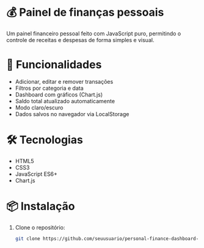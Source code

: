 # 💰 Painel de finanças pessoais

Um painel financeiro pessoal feito com JavaScript puro, permitindo o controle de receitas e despesas de forma simples e visual.

# 🚀 Funcionalidades
- Adicionar, editar e remover transações
- Filtros por categoria e data
- Dashboard com gráficos (Chart.js)
- Saldo total atualizado automaticamente
- Modo claro/escuro
- Dados salvos no navegador via LocalStorage

# 🛠️ Tecnologias
- HTML5
- CSS3
- JavaScript ES6+
- Chart.js

# 📦 Instalação
1. Clone o repositório:
   ```bash
   git clone https://github.com/seuusuario/personal-finance-dashboard-js.git
